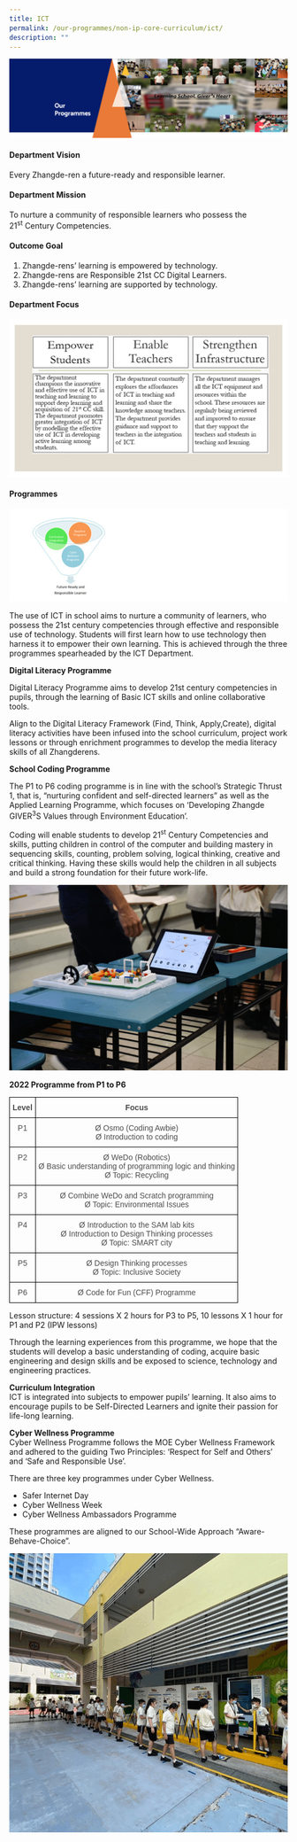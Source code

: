```yaml
---
title: ICT
permalink: /our-programmes/non-ip-core-curriculum/ict/
description: ""
---
```


<img src="/images/OurProgrammes1.png">
<h4><strong>Department Vision</strong></h4>
<p>Every Zhangde-ren a future-ready and responsible learner.</p>
<h4><strong>Department Mission</strong></h4>
<p>To nurture a community of responsible learners who possess the 21<sup>st</sup>&nbsp;Century Competencies.</p>
<h4><strong>Outcome Goal</strong></h4>
<ol>
<li>Zhangde-rens&rsquo; learning is empowered by technology.</li>
<li>Zhangde-rens are Responsible 21st CC Digital Learners.</li>
<li>Zhangde-rens&rsquo; learning are supported by technology.</li>
</ol>
<h4><strong>Department Focus</strong></h4>
<img src="/images/ICT%20Focus.jpg">
<h4><strong>Programmes</strong></h4>
<img src="/images/ICT.png">
<p>The use of ICT in school aims to nurture a community of learners, who possess the 21st century competencies through effective and responsible use of technology. Students will first learn how to use technology then harness it to empower their own learning. This is achieved through the three programmes spearheaded by the ICT Department.</p>
<p><strong>Digital Literacy Programme</strong></p>
<p>Digital Literacy Programme aims to develop 21st century competencies in pupils, through the learning of Basic ICT skills and online collaborative tools.&nbsp;</p>
<p>Align to the Digital Literacy Framework (Find, Think, Apply,Create), digital literacy activities have been infused into the school curriculum, project work lessons or through enrichment programmes to develop the media literacy skills of all Zhangderens.</p>
<p><strong>School Coding Programme </strong></p>
<p>The P1 to P6 coding programme is in line with the school&rsquo;s Strategic Thrust 1, that is, &ldquo;nurturing confident and self-directed learners&rdquo; as well as the Applied Learning Programme, which focuses on &lsquo;Developing Zhangde GIVER<sup>3</sup>S Values through Environment Education&rsquo;.</p>
<p>Coding will enable students to develop 21<sup>st</sup>&nbsp;Century Competencies and skills, putting&nbsp;children in control of the computer and building mastery in sequencing skills, counting, problem solving, logical thinking, creative and critical thinking. Having these skills would help the children in all subjects and build a strong foundation for their future work-life.</p>
<img src="/images/School%20Coding%20Programme.gif">
<p><strong>2022 Programme from P1 to P6</strong></p>
<style type="text/css">
.tg  {border-collapse:collapse;border-spacing:0;}
.tg td{border-color:black;border-style:solid;border-width:1px;font-family:Arial, sans-serif;font-size:14px;
  overflow:hidden;padding:10px 5px;word-break:normal;}
.tg th{border-color:black;border-style:solid;border-width:1px;font-family:Arial, sans-serif;font-size:14px;
  font-weight:normal;overflow:hidden;padding:10px 5px;word-break:normal;}
.tg .tg-8dwo{color:#4C4C4C;text-align:center;vertical-align:top}
.tg .tg-uv15{color:#4C4C4C;font-weight:bold;text-align:center;vertical-align:top}
</style>
<table class="tg">
<thead>
  <tr>
    <th class="tg-uv15">Level</th>
    <th class="tg-uv15">Focus</th>
  </tr>
</thead>
<tbody>
  <tr>
    <td class="tg-8dwo">P1</td>
    <td class="tg-8dwo">Ø  Osmo (Coding Awbie)<br>Ø  Introduction to coding</td>
  </tr>
  <tr>
    <td class="tg-8dwo">P2</td>
    <td class="tg-8dwo">Ø  WeDo (Robotics)<br>Ø  Basic understanding of programming logic and thinking<br>Ø  Topic: Recycling</td>
  </tr>
  <tr>
    <td class="tg-8dwo">P3</td>
    <td class="tg-8dwo">Ø  Combine WeDo and Scratch programming<br>Ø  Topic: Environmental Issues</td>
  </tr>
  <tr>
    <td class="tg-8dwo">P4</td>
    <td class="tg-8dwo">Ø  Introduction to the SAM lab kits<br>Ø  Introduction to Design Thinking processes<br>Ø  Topic: SMART city</td>
  </tr>
  <tr>
    <td class="tg-8dwo">P5</td>
    <td class="tg-8dwo">Ø  Design Thinking processes<br>Ø  Topic: Inclusive Society</td>
  </tr>
  <tr>
    <td class="tg-8dwo">P6</td>
    <td class="tg-8dwo">Ø Code for Fun (CFF) Programme</td>
  </tr>
</tbody>
</table>
<p>Lesson structure: 4 sessions X 2 hours for P3 to P5, 10 lessons X 1 hour for P1 and P2 (IPW lessons)</p>
<p>Through the learning experiences from this programme, we hope that the students will develop a basic understanding of coding, acquire basic engineering and design skills and be exposed to science, technology and engineering practices.</p>
<p><strong>Curriculum Integration<br /></strong>ICT is integrated into subjects to empower pupils&rsquo; learning. It also aims to encourage pupils to be Self-Directed Learners and ignite their passion for life-long learning.</p>
<p><strong>Cyber Wellness Programme<br /></strong>Cyber Wellness Programme follows the MOE Cyber Wellness Framework and adhered to the guiding Two Principles: &lsquo;Respect for Self and Others&rsquo; and &lsquo;Safe and Responsible Use&rsquo;.</p>
<p>There are three key programmes under Cyber Wellness.</p>
<ul>
<li>Safer Internet Day</li>
<li>Cyber Wellness Week</li>
<li>Cyber Wellness Ambassadors Programme</li>
</ul>
<p>These programmes are aligned to our School-Wide Approach &ldquo;Aware-Behave-Choice&rdquo;.</p>
<img src="/images/Cyber%20Wellness%20Programme.gif">